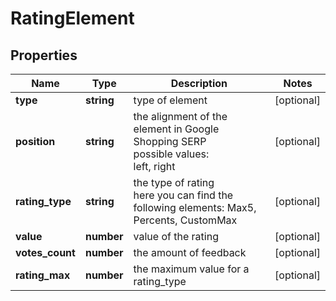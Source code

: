 # RatingElement

## Properties

| Name | Type | Description | Notes |
|------------ | ------------- | ------------- | -------------|
**type** | **string** | type of element |[optional]|
**position** | **string** | the alignment of the element in Google Shopping SERP<br>possible values:<br>left, right |[optional]|
**rating_type** | **string** | the type of rating<br>here you can find the following elements: Max5, Percents, CustomMax |[optional]|
**value** | **number** | value of the rating |[optional]|
**votes_count** | **number** | the amount of feedback |[optional]|
**rating_max** | **number** | the maximum value for a rating_type |[optional]|